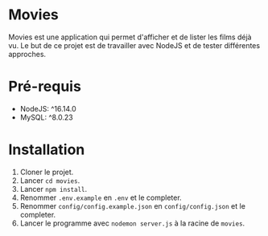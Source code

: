 # Movies
Movies est une application qui permet d'afficher et de lister les films déjà vu. 
Le but de ce projet est de travailler avec NodeJS et de tester différentes approches.

# Pré-requis
- NodeJS: ^16.14.0
- MySQL: ^8.0.23

# Installation
1. Cloner le projet.
2. Lancer `cd movies`.
3. Lancer `npm install`.
4. Renommer `.env.example` en `.env` et le completer.
5. Renommer `config/config.example.json` en `config/config.json` et le completer.
6. Lancer le programme avec `nodemon server.js` à la racine de `movies`.


